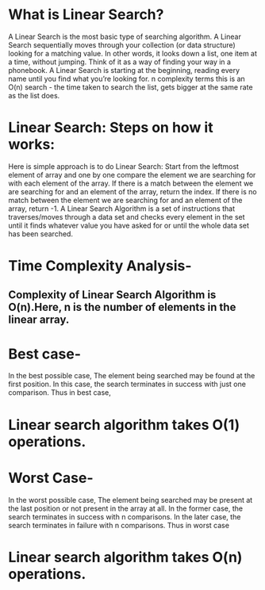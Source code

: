 # What is Linear Search?
A Linear Search is the most basic type of searching algorithm. A Linear Search sequentially moves through your collection (or data structure) looking for a matching value. In other words, it looks down a list, one item at a time, without jumping.
Think of it as a way of finding your way in a phonebook. A Linear Search is starting at the beginning, reading every name until you find what you’re looking for. n complexity terms this is an O(n) search - the time taken to search the list, gets bigger at the same rate as the list does.

# Linear Search: Steps on how it works:
Here is simple approach is to do Linear Search:
Start from the leftmost element of array and one by one compare the element we are searching for with each element of the array.
If there is a match between the element we are searching for and an element of the array, return the index.
If there is no match between the element we are searching for and an element of the array, return -1.
A Linear Search Algorithm is a set of instructions that traverses/moves through a data set and checks every element in the set until it finds whatever value you have asked for or until the whole data set has been searched.
 
# Time Complexity Analysis- 
## Complexity of Linear Search Algorithm is O(n).Here, n is the number of elements in the linear array.

# Best case-
In the best possible case,
The element being searched may be found at the first position.
In this case, the search terminates in success with just one comparison.
Thus in best case, 
# Linear search algorithm takes O(1) operations.

# Worst Case-
In the worst possible case,
The element being searched may be present at the last position or not present in the array at all.
In the former case, the search terminates in success with n comparisons.
In the later case, the search terminates in failure with n comparisons.
Thus in worst case
# Linear search algorithm takes O(n) operations.


 
